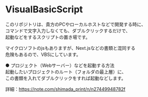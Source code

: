 # VisualBasicScript  
このリポジトリは、貴方のPCやローカルホストなどで開発する時に、  
コマンドで文字入力しなくても、ダブルクリックするだけで、  
起動などをするスクリプトの置き場です。  

マイクロソフトのjsもありますが、Next.jsなどの書類と混同する  
危険もあるので、VBSにしています。  

● プロジェクト（Webサーバー）などを起動する方法  
起動したいプロジェクトのルート（フォルダの最上層）に、  
この書類を入れてダブルクリックをすれば起動などします。   

詳細：https://note.com/shimada_print/n/n27449948782f

